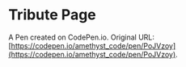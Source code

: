 # Tribute Page

A Pen created on CodePen.io. Original URL: [https://codepen.io/amethyst_code/pen/PoJVzoy](https://codepen.io/amethyst_code/pen/PoJVzoy).


